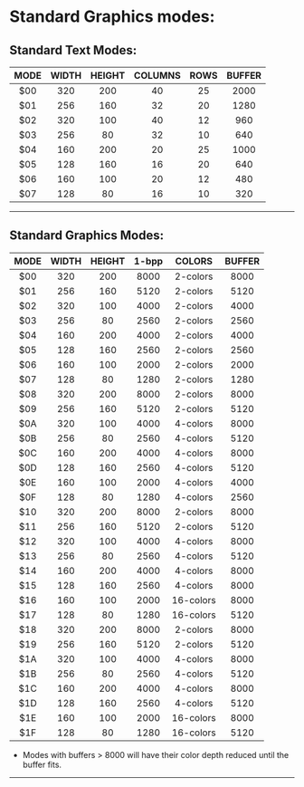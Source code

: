 # Standard Graphics modes:

## Standard Text Modes:

| MODE | WIDTH | HEIGHT | COLUMNS |  ROWS  | BUFFER |
|:----:|:-----:|:------:|:-------:|:------:|:------:|
$00 | 320 | 200 | 40 | 25 | 2000 |
$01 | 256 | 160 | 32 | 20 | 1280 |
$02 | 320 | 100 | 40 | 12 | 960 |
$03 | 256 | 80 | 32 | 10 | 640 |
$04 | 160 | 200 | 20 | 25 | 1000 |
$05 | 128 | 160 | 16 | 20 | 640 |
$06 | 160 | 100 | 20 | 12 | 480 |
$07 | 128 | 80 | 16 | 10 | 320 |
--- 

## Standard Graphics Modes:

| MODE | WIDTH | HEIGHT |  1-bpp | COLORS | BUFFER |
|:----:|:-----:|:------:|:------:|:------:|:------:|
| $00 | 320 | 200 | 8000 |  2-colors | 8000 |
| $01 | 256 | 160 | 5120 |  2-colors | 5120 |
| $02 | 320 | 100 | 4000 |  2-colors | 4000 |
| $03 | 256 | 80  | 2560 |  2-colors | 2560 |
| $04 | 160 | 200 | 4000 |  2-colors | 4000 |
| $05 | 128 | 160 | 2560 |  2-colors | 2560 |
| $06 | 160 | 100 | 2000 |  2-colors | 2000 |
| $07 | 128 | 80  | 1280 |  2-colors | 1280 |
| $08 | 320 | 200 | 8000 |  2-colors | 8000 |
| $09 | 256 | 160 | 5120 |  2-colors | 5120 |
| $0A | 320 | 100 | 4000 |  4-colors | 8000 |
| $0B | 256 | 80  | 2560 |  4-colors | 5120 |
| $0C | 160 | 200 | 4000 |  4-colors | 8000 |
| $0D | 128 | 160 | 2560 |  4-colors | 5120 |
| $0E | 160 | 100 | 2000 |  4-colors | 4000 |
| $0F | 128 | 80  | 1280 |  4-colors | 2560 |
| $10 | 320 | 200 | 8000 |  2-colors | 8000 |
| $11 | 256 | 160 | 5120 |  2-colors | 5120 |
| $12 | 320 | 100 | 4000 |  4-colors | 8000 |
| $13 | 256 | 80  | 2560 |  4-colors | 5120 |
| $14 | 160 | 200 | 4000 |  4-colors | 8000 |
| $15 | 128 | 160 | 2560 |  4-colors | 8000 |
| $16 | 160 | 100 | 2000 | 16-colors | 8000 |
| $17 | 128 | 80  | 1280 | 16-colors | 5120 |
| $18 | 320 | 200 | 8000 |  2-colors | 8000 |
| $19 | 256 | 160 | 5120 |  2-colors | 5120 |
| $1A | 320 | 100 | 4000 |  4-colors | 8000 |
| $1B | 256 | 80  | 2560 |  4-colors | 5120 |
| $1C | 160 | 200 | 4000 |  4-colors | 8000 |
| $1D | 128 | 160 | 2560 |  4-colors | 5120 |
| $1E | 160 | 100 | 2000 | 16-colors | 8000 |
| $1F | 128 | 80  | 1280 | 16-colors | 5120 |
* Modes with buffers > 8000 will have their color depth reduced until the buffer fits.
--- 

